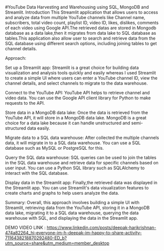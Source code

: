 #YouTube Data Harvesting and Warehousing using SQL, MongoDB and Streamlit.
Introduction This Streamlit application that allows users to access and analyze data from multiple YouTube channels like Channel name, subscribers, total video count, playlist ID, video ID, likes, dislikes, comments of each video using Google API.The retrieved datas are stored in Mongodb database as a data lake,then it migrates from data lake to SQL database as tables.This application also allow user to search and retrieve data from the SQL database using different search options, including joining tables to get channel details.

Approach:

Set up a Streamlit app: Streamlit is a great choice for building data visualization and analysis tools quickly and easily whereas I used Streamlit to create a simple UI where users can enter a YouTube channel ID, view the channel details, and select channels to migrate to the data warehouse.

Connect to the YouTube API: YouTube API helps to retrieve channel and video data. You can use the Google API client library for Python to make requests to the API.

Store data in a MongoDB data lake: Once the data is retrieved from the YouTube API, it will store in a MongoDB data lake. MongoDB is a great choice for a data lake because it can handle unstructured and semi-structured data easily.

Migrate data to a SQL data warehouse: After collected the multiple channels data, it will migrate in to a SQL data warehouse. You can use a SQL database such as MySQL or PostgreSQL for this.

Query the SQL data warehouse: SQL queries can be used to join the tables in the SQL data warehouse and retrieve data for specific channels based on user input. You can use a Python SQL library such as SQLAlchemy to interact with the SQL database.

Display data in the Streamlit app: Finally,the retrieved data was displayed in the Streamlit app. You can use Streamlit's data visualization features to create charts and graphs to help users analyze the data.

Summary: Overall, this approach involves building a simple UI with Streamlit, retrieving data from the YouTube API, storing it in a MongoDB data lake, migrating it to a SQL data warehouse, querying the data warehouse with SQL, and displaying the data in the Streamlit app.

DEMO VIDEO LINK : https://www.linkedin.com/posts/deepak-harikrishnan-474a82264_hi-everyone-im-h-deepak-im-happy-to-share-activity-7116438218870292480-ED_b?utm_source=share&utm_medium=member_desktop
